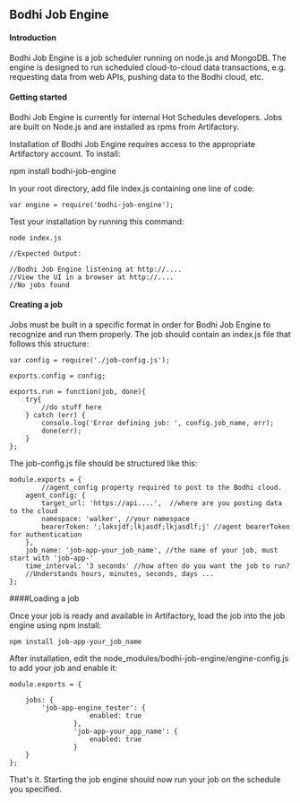 ## Bodhi Job Engine

#### Introduction
Bodhi Job Engine is a job scheduler running on node.js and MongoDB. The
engine is designed to run scheduled cloud-to-cloud data transactions,
e.g. requesting data from web APIs, pushing data to the Bodhi cloud,
etc.

#### Getting started

Bodhi Job Engine is currently for internal Hot Schedules developers. Jobs
are built on Node.js and are installed as rpms from Artifactory.

Installation of Bodhi Job Engine requires access to the appropriate
Artifactory account. To install:

npm install bodhi-job-engine

In your root directory, add file index.js containing one line of code:

````
var engine = require('bodhi-job-engine');

````

Test your installation by running this command:

````
node index.js

//Expected Output:

//Bodhi Job Engine listening at http://....
//View the UI in a browser at http://....
//No jobs found

````


#### Creating a job

Jobs must be built in a specific format in order for Bodhi Job Engine to
recognize and run them properly. The job should contain an index.js file
that follows this structure:

````
var config = require('./job-config.js');

exports.config = config;

exports.run = function(job, done){
    try{
        //do stuff here
    } catch (err) {
        console.log('Error defining job: ', config.job_name, err);
        done(err);
    }
};

````

The job-config.js file should be structured like this:

````
module.exports = {
        //agent_config property required to post to the Bodhi cloud.
    agent_config: {
        target_url: 'https://api....',  //where are you posting data to the cloud
        namespace: 'walker', //your namespace
        bearerToken: ';laksjdf;lkjasdf;lkjasdlf;j' //agent bearerToken for authentication
    },
    job_name: 'job-app-your_job_name', //the name of your job, must start with 'job-app-'
    time_interval: '3 seconds' //how often do you want the job to run?
    //Understands hours, minutes, seconds, days ...
};

````
####Loading a job

Once your job is ready and available in Artifactory, load the job into
the job engine using npm install:

````
npm install job-app-your_job_name

````

After installation, edit the node_modules/bodhi-job-engine/engine-config.js to add
your job and enable it:

````
module.exports = {

    jobs: {
        'job-app-engine_tester': {
                    enabled: true
                },
                'job-app-your_app_name': {
                    enabled: true
                }
    }
};

````

That's it. Starting the job engine should now run your job on the schedule you specified.